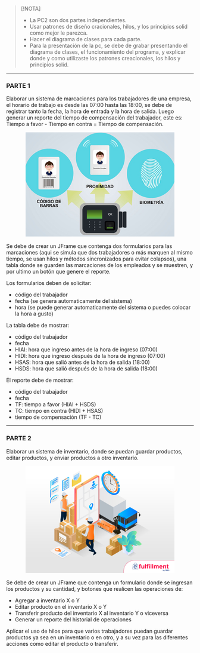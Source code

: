 >[!NOTA]<br>
>- La PC2 son dos partes independientes.
>- Usar patrones de diseño cracionales, hilos, y los principios solid como mejor le parezca.
>- Hacer el diagrama de clases para cada parte.
>- Para la presentación de la pc, se debe de grabar presentando el diagrama de clases, el funcionamiento del programa, y explicar donde y como utilizaste los patrones creacionales, los hilos y principios solid.


---
### PARTE 1
Elaborar un sistema de marcaciones para los trabajadores de una empresa, el horario de trabajo es desde las 07:00 hasta las 18:00, se debe de registrar tanto la fecha, la hora de entrada y la hora de salida. Luego generar un reporte del tiempo de compensación del trabajador, este es: Tiempo a favor - Tiempo en contra = Tiempo de compensación.

<div align='center'><img src='../img/marcacion.png' width='400'></div>

Se debe de crear un JFrame que contenga dos formularios para las marcaciones (aqui se simula que dos trabajadores o más marquen al mismo tiempo, se usan hilos y métodos sincronizados para evitar colapsos), una tabla donde se guarden las marcaciones de los empleados y se muestren, y por ultimo un botón que genere el reporte.

Los formularios deben de solicitar:
- código del trabajador
- fecha (se genera automaticamente del sistema)
- hora (se puede generar automaticamente del sistema o puedes colocar la hora a gusto)

La tabla debe de mostrar:
- código del trabajador
- fecha
- HIAI: hora que ingreso antes de la hora de ingreso (07:00)
- HIDI: hora que ingreso después de la hora de ingreso (07:00)
- HSAS: hora que salió antes de la hora de salida (18:00)
- HSDS: hora que salió después de la hora de salida (18:00)

El reporte debe de mostrar:
- código del trabajador
- fecha
- TF: tiempo a favor (HIAI + HSDS)
- TC: tiempo en contra (HIDI + HSAS)
- tiempo de compensación (TF - TC)

---
### PARTE 2
Elaborar un sistema de inventario, donde se puedan guardar productos, editar productos, y enviar productos a otro inventario.

<div align='center'><img src='../img/inventario.png' width='400'></div>

Se debe de crear un JFrame que contenga un formulario donde se ingresan los productos y su cantidad, y botones que realicen las operaciones de:
- Agregar a inventario X o Y
- Editar producto en el inventario X o Y
- Transferir producto del inventario X al inventario Y o viceversa
- Generar un reporte del historial de operaciones

Aplicar el uso de hilos para que varios trabajadores puedan guardar productos ya sea en un inventario o en otro, y a su vez para las diferentes acciones como editar el producto o transferir.

